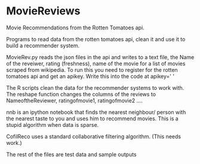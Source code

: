MovieReviews
============

Movie Recommendations from the Rotten Tomatoes api.

Programs to read data from the rotten tomatoes api, clean it and use it to build a recommender system.

MovieRev.py reads the json files in the api and writes to a text file, the Name of the reveiwer, rating (freshness), name of the movie for 
a list of movies scraped from wikipedia. To run this you need to register for the rotten tomatoes api and get an apikey. Write this into the code at apikey=' '

The R scripts clean the data for the recommender systems to work with. The reshape function changes the columns of the reviews to NameoftheReviewer, ratingofmovie1, ratingofmovie2 ....

nnb is an ipython notebook that finds the nearest neighbour/ person with the nearest taste to you and uses him to recommend movies. This is a stupid algorithm when data is sparse.

CofilReco uses a standard collaborative filtering algorithm. (This needs work.)

The rest of the files are test data and sample outputs



